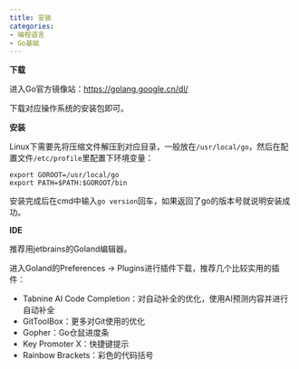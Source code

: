 ```yaml
---
title: 安装
categories: 
- 编程语言
- Go基础
---
```


**下载**

进入Go官方镜像站：https://golang.google.cn/dl/

下载对应操作系统的安装包即可。

**安装**

Linux下需要先将压缩文件解压到对应目录，一般放在`/usr/local/go`，然后在配置文件`/etc/profile`里配置下环境变量：

```
export GOROOT=/usr/local/go
export PATH=$PATH:$GOROOT/bin
```

安装完成后在cmd中输入`go version`回车，如果返回了go的版本号就说明安装成功。

**IDE**

推荐用jetbrains的Goland编辑器。

进入Goland的Preferences → Plugins进行插件下载，推荐几个比较实用的插件：

- Tabnine AI Code Completion：对自动补全的优化，使用AI预测内容并进行自动补全
- GitToolBox：更多对Git使用的优化
- Gopher：Go仓鼠进度条
- Key Promoter X：快捷键提示
- Rainbow Brackets：彩色的代码括号